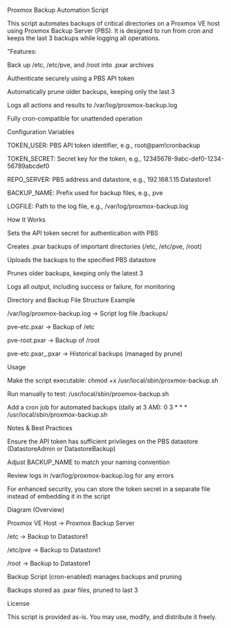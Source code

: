 Proxmox Backup Automation Script

This script automates backups of critical directories on a Proxmox VE host using Proxmox Backup Server (PBS). It is designed to run from cron and keeps the last 3 backups while logging all operations.

"Features:

Back up /etc, /etc/pve, and /root into .pxar archives

Authenticate securely using a PBS API token

Automatically prune older backups, keeping only the last 3

Logs all actions and results to /var/log/proxmox-backup.log

Fully cron-compatible for unattended operation

Configuration Variables

TOKEN_USER: PBS API token identifier, e.g., root@pam!cronbackup

TOKEN_SECRET: Secret key for the token, e.g., 12345678-9abc-def0-1234-56789abcdef0

REPO_SERVER: PBS address and datastore, e.g., 192.168.1.15:Datastore1

BACKUP_NAME: Prefix used for backup files, e.g., pve

LOGFILE: Path to the log file, e.g., /var/log/proxmox-backup.log

How It Works

Sets the API token secret for authentication with PBS

Creates .pxar backups of important directories (/etc, /etc/pve, /root)

Uploads the backups to the specified PBS datastore

Prunes older backups, keeping only the latest 3

Logs all output, including success or failure, for monitoring

Directory and Backup File Structure Example

/var/log/proxmox-backup.log → Script log file
/backups/

pve-etc.pxar → Backup of /etc

pve-root.pxar → Backup of /root

pve-etc.pxar_<timestamp>.pxar → Historical backups (managed by prune)

Usage

Make the script executable: chmod +x /usr/local/sbin/proxmox-backup.sh

Run manually to test: /usr/local/sbin/proxmox-backup.sh

Add a cron job for automated backups (daily at 3 AM):
0 3 * * * /usr/local/sbin/proxmox-backup.sh

Notes & Best Practices

Ensure the API token has sufficient privileges on the PBS datastore (DatastoreAdmin or DatastoreBackup)

Adjust BACKUP_NAME to match your naming convention

Review logs in /var/log/proxmox-backup.log for any errors

For enhanced security, you can store the token secret in a separate file instead of embedding it in the script

Diagram (Overview)

Proxmox VE Host → Proxmox Backup Server

/etc → Backup to Datastore1

/etc/pve → Backup to Datastore1

/root → Backup to Datastore1

Backup Script (cron-enabled) manages backups and pruning

Backups stored as .pxar files, pruned to last 3

License

This script is provided as-is. You may use, modify, and distribute it freely.
